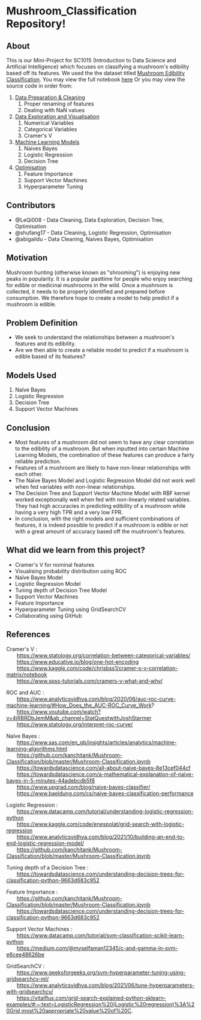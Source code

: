 # Mushroom_Classification Repository!
## About
This is our Mini-Project for SC1015 (Introduction to Data Science and Artificial Intelligence) which focuses on classifying a mushroom's edibility based off its features. We used the the dataset titled [Mushroom Edibility Classification](https://www.kaggle.com/datasets/devzohaib/mushroom-edibility-classification?resource=download&select=secondary_data.csv). You may view the full notebook [here](https://github.com/LeQi008/Mushroom_Classification/blob/main/Mushroom_Classification.ipynb) Or you may view the source code in order from:

1. [Data Preparation & Cleaning](https://github.com/LeQi008/Mushroom_Classification/blob/main/1_Data_Preparation_%26_Cleaning.ipynb)
    1. Proper renaming of features
    2. Dealing with NaN values
2. [Data Exploration and Visualisation](https://github.com/LeQi008/Mushroom_Classification/blob/main/2_Data_Exploration_%26_Visualisation.ipynb)
    1. Numerical Variables
    2. Categorical Variables
    3. Cramer's V
3. [Machine Learning Models](https://github.com/LeQi008/Mushroom_Classification/blob/main/3_Machine_Learning_Models.ipynb)
    1. Naives Bayes 
    2. Logistic Regression
    3. Decision Tree
4. [Optimisation](https://github.com/LeQi008/Mushroom_Classification/blob/main/4_Optimisation.ipynb)
    1. Feature Importance
    2. Support Vector Machines
    3. Hyperparameter Tuning



## Contributors
- @LeQi008 - Data Cleaning, Data Exploration, Decision Tree, Optimisation
- @shufang17 - Data Cleaning, Logistic Regression, Optimisation
- @abigaildu - Data Cleaning, Naives Bayes, Optimisation

## Motivation
Mushroom hunting (otherwise known as "shrooming") is enjoying new peaks in popularity. It is a popular pasttime for people who enjoy searching for edible or medicinal mushrooms in the wild. Once a mushroom is collected, it needs to be properly identified and prepared before consumption. We therefore hope to create a model to help predict if a mushroom is edible.

## Problem Definition
- We seek to understand the relationships between a mushroom's features and its edibility.
- Are we then able to create a reliable model to predict if a mushroom is edible based of its features?

## Models Used
1. Naïve Bayes 
2. Logistic Regression
3. Decision Tree 
4. Support Vector Machines

## Conclusion
- Most features of a mushroom did not seem to have any clear correlation to the edibility of a mushroom. But when inputted into certain Machine Learning Models, the combination of these features can produce a fairly reliable prediction. 
- Features of a mushroom are likely to have non-linear relationships with each other. 
- The Naïve Bayes Model and Logistic Regression Model did not work well when fed variables with non-linear relationships. 
- The Decision Tree and Support Vector Machine Model with RBF kernel worked exceptionally well when fed with non-linearly related variables. They had high accuracies in predicting edibility of a mushroom while having a very high TPR and a very low FPR. 
- In conclusion, with the right models and sufficient combinations of features, it is indeed possible to predict if a mushroom is edible or not with a great amount of accuracy based off the mushroom's features.

## What did we learn from this project?
- Cramer's V for nominal features
- Visualising probability distribution using ROC
- Naïve Bayes Model
- Logistic Regression Model
- Tuning depth of Decision Tree Model
- Support Vector Machines
- Feature Importance
- Hyperparameter Tuning using GridSearchCV
- Collaborating using GitHub


## References
Cramer's V : <br />
  https://www.statology.org/correlation-between-categorical-variables/ <br />
  https://www.educative.io/blog/one-hot-encoding <br />
  https://www.kaggle.com/code/chrisbss1/cramer-s-v-correlation-matrix/notebook <br />
  https://www.spss-tutorials.com/cramers-v-what-and-why/ <br />
    
ROC and AUC : <br />
  https://www.analyticsvidhya.com/blog/2020/06/auc-roc-curve-machine-learning/#How_Does_the_AUC-ROC_Curve_Work? <br />
  https://www.youtube.com/watch?v=4jRBRDbJemM&ab_channel=StatQuestwithJoshStarmer <br />
  https://www.statology.org/interpret-roc-curve/ <br />
    
Naïve Bayes : <br />
  https://www.sas.com/en_gb/insights/articles/analytics/machine-learning-algorithms.html <br />
  https://github.com/kanchitank/Mushroom-Classification/blob/master/Mushroom-Classification.ipynb <br />
  https://towardsdatascience.com/all-about-naive-bayes-8e13cef044cf <br />
  https://towardsdatascience.com/a-mathematical-explanation-of-naive-bayes-in-5-minutes-44adebcdb5f8 <br />
  https://www.upgrad.com/blog/naive-bayes-classifier/ <br />
  https://www.baeldung.com/cs/naive-bayes-classification-performance <br />

Logistic Regression : <br />
  https://www.datacamp.com/tutorial/understanding-logistic-regression-python <br />
  https://www.kaggle.com/code/enespolat/grid-search-with-logistic-regression <br />
  https://www.analyticsvidhya.com/blog/2021/10/building-an-end-to-end-logistic-regression-model/ <br />
  https://github.com/kanchitank/Mushroom-Classification/blob/master/Mushroom-Classification.ipynb <br />
    
Tuning depth of a Decision Tree : <br />
  https://towardsdatascience.com/understanding-decision-trees-for-classification-python-9663d683c952 <br />
    
Feature Importance : <br />
  https://github.com/kanchitank/Mushroom-Classification/blob/master/Mushroom-Classification.ipynb <br />
  https://towardsdatascience.com/understanding-decision-trees-for-classification-python-9663d683c952 <br />
    
Support Vector Machines : <br />
  https://www.datacamp.com/tutorial/svm-classification-scikit-learn-python <br />
  https://medium.com/@myselfaman12345/c-and-gamma-in-svm-e6cee48626be <br />
    
GridSearchCV : <br />
  https://www.geeksforgeeks.org/svm-hyperparameter-tuning-using-gridsearchcv-ml/ <br />
  https://www.analyticsvidhya.com/blog/2021/06/tune-hyperparameters-with-gridsearchcv/ <br />
  https://vitalflux.com/grid-search-explained-python-sklearn-examples/#:~:text=LogisticRegression%20(Logistic%20regression)%3A%20Grid,most%20appropriate%20value%20of%20C. 

    
    
